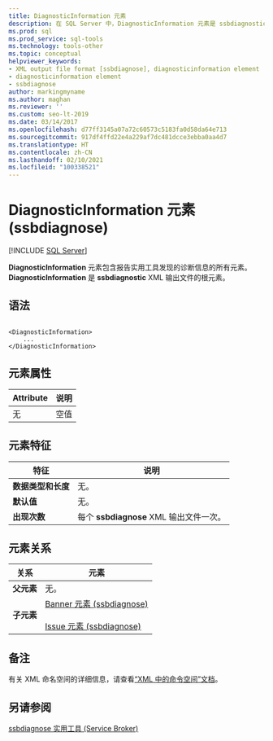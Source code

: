 ```yaml
---
title: DiagnosticInformation 元素
description: 在 SQL Server 中，DiagnosticInformation 元素是 ssbdiagnostic XML 输出文件的根元素。
ms.prod: sql
ms.prod_service: sql-tools
ms.technology: tools-other
ms.topic: conceptual
helpviewer_keywords:
- XML output file format [ssbdiagnose], diagnosticinformation element
- diagnosticinformation element
- ssbdiagnose
author: markingmyname
ms.author: maghan
ms.reviewer: ''
ms.custom: seo-lt-2019
ms.date: 03/14/2017
ms.openlocfilehash: d77ff3145a07a72c60573c5183fa0d58da64e713
ms.sourcegitcommit: 917df4ffd22e4a229af7dc481dcce3ebba0aa4d7
ms.translationtype: HT
ms.contentlocale: zh-CN
ms.lasthandoff: 02/10/2021
ms.locfileid: "100338521"
---
```

# <a name="diagnosticinformation-element-ssbdiagnose"></a>DiagnosticInformation 元素 (ssbdiagnose)

 [!INCLUDE [SQL Server](../../includes/applies-to-version/sqlserver.md)]

**DiagnosticInformation** 元素包含报告实用工具发现的诊断信息的所有元素。 **DiagnosticInformation** 是 **ssbdiagnostic** XML 输出文件的根元素。  
  
## <a name="syntax"></a>语法  
  
```  
  
<DiagnosticInformation>   
    ...   
</DiagnosticInformation>  
```  
  
## <a name="element-attributes"></a>元素属性  
  
|Attribute|说明|  
|---------------|-----------------|  
|无|空值|  
  
## <a name="element-characteristics"></a>元素特征  
  
|特征|说明|  
|--------------------|-----------------|  
|**数据类型和长度**|无。|  
|**默认值**|无。|  
|**出现次数**|每个 **ssbdiagnose** XML 输出文件一次。|  
  
## <a name="element-relationships"></a>元素关系  
  
|关系|元素|  
|------------------|--------------|  
|**父元素**|无。|  
|**子元素**|[Banner 元素 (ssbdiagnose)](../../tools/ssbdiagnose/banner-element-ssbdiagnose.md)<br /><br /> [Issue 元素 (ssbdiagnose)](../../tools/ssbdiagnose/issue-element-ssbdiagnose.md)|  
  
## <a name="remarks"></a>备注  
 有关 XML 命名空间的详细信息，请查看[“XML 中的命令空间”文档](/dotnet/standard/data/xml/managing-namespaces-in-an-xml-document)。  
  
## <a name="see-also"></a>另请参阅  
 [ssbdiagnose 实用工具 (Service Broker)](../../tools/ssbdiagnose/ssbdiagnose-utility-service-broker.md)  
  
